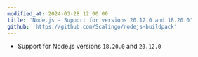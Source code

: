 ```yaml
---
modified_at: 2024-03-28 12:00:00
title: 'Node.js - Support for versions 20.12.0 and 18.20.0'
github: 'https://github.com/Scalingo/nodejs-buildpack'
---
```


- Support for Node.js versions `18.20.0` and `20.12.0`
